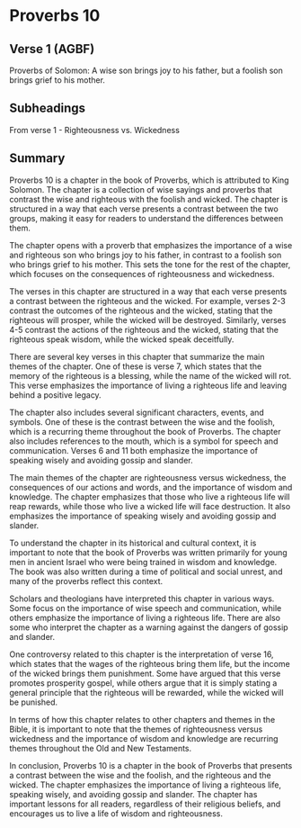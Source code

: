 # Proverbs 10

## Verse 1 (AGBF)

Proverbs of Solomon: A wise son brings joy to his father, but a foolish son brings grief to his mother.

## Subheadings

From verse 1 - Righteousness vs. Wickedness

## Summary

Proverbs 10 is a chapter in the book of Proverbs, which is attributed to King Solomon. The chapter is a collection of wise sayings and proverbs that contrast the wise and righteous with the foolish and wicked. The chapter is structured in a way that each verse presents a contrast between the two groups, making it easy for readers to understand the differences between them.

The chapter opens with a proverb that emphasizes the importance of a wise and righteous son who brings joy to his father, in contrast to a foolish son who brings grief to his mother. This sets the tone for the rest of the chapter, which focuses on the consequences of righteousness and wickedness.

The verses in this chapter are structured in a way that each verse presents a contrast between the righteous and the wicked. For example, verses 2-3 contrast the outcomes of the righteous and the wicked, stating that the righteous will prosper, while the wicked will be destroyed. Similarly, verses 4-5 contrast the actions of the righteous and the wicked, stating that the righteous speak wisdom, while the wicked speak deceitfully.

There are several key verses in this chapter that summarize the main themes of the chapter. One of these is verse 7, which states that the memory of the righteous is a blessing, while the name of the wicked will rot. This verse emphasizes the importance of living a righteous life and leaving behind a positive legacy.

The chapter also includes several significant characters, events, and symbols. One of these is the contrast between the wise and the foolish, which is a recurring theme throughout the book of Proverbs. The chapter also includes references to the mouth, which is a symbol for speech and communication. Verses 6 and 11 both emphasize the importance of speaking wisely and avoiding gossip and slander.

The main themes of the chapter are righteousness versus wickedness, the consequences of our actions and words, and the importance of wisdom and knowledge. The chapter emphasizes that those who live a righteous life will reap rewards, while those who live a wicked life will face destruction. It also emphasizes the importance of speaking wisely and avoiding gossip and slander.

To understand the chapter in its historical and cultural context, it is important to note that the book of Proverbs was written primarily for young men in ancient Israel who were being trained in wisdom and knowledge. The book was also written during a time of political and social unrest, and many of the proverbs reflect this context.

Scholars and theologians have interpreted this chapter in various ways. Some focus on the importance of wise speech and communication, while others emphasize the importance of living a righteous life. There are also some who interpret the chapter as a warning against the dangers of gossip and slander.

One controversy related to this chapter is the interpretation of verse 16, which states that the wages of the righteous bring them life, but the income of the wicked brings them punishment. Some have argued that this verse promotes prosperity gospel, while others argue that it is simply stating a general principle that the righteous will be rewarded, while the wicked will be punished.

In terms of how this chapter relates to other chapters and themes in the Bible, it is important to note that the themes of righteousness versus wickedness and the importance of wisdom and knowledge are recurring themes throughout the Old and New Testaments.

In conclusion, Proverbs 10 is a chapter in the book of Proverbs that presents a contrast between the wise and the foolish, and the righteous and the wicked. The chapter emphasizes the importance of living a righteous life, speaking wisely, and avoiding gossip and slander. The chapter has important lessons for all readers, regardless of their religious beliefs, and encourages us to live a life of wisdom and righteousness.
